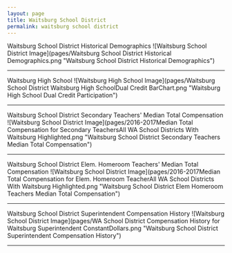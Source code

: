```yaml
---
layout: page
title: Waitsburg School District
permalink: waitsburg school district
---
```



Waitsburg School District Historical Demographics
![Waitsburg School District Image](pages/Waitsburg School District Historical Demographics.png "Waitsburg School District Historical Demographics")

___

Waitsburg High School
![Waitsburg High School Image](pages/Waitsburg School District Waitsburg High SchoolDual Credit BarChart.png "Waitsburg High School Dual Credit Participation")

___

Waitsburg School District Secondary Teachers' Median Total Compensation
![Waitsburg School District Image](pages/2016-2017Median Total Compensation for Secondary TeachersAll WA School Districts With Waitsburg Highlighted.png "Waitsburg School District Secondary Teachers Median Total Compensation")

___

Waitsburg School District Elem. Homeroom Teachers' Median Total Compensation
![Waitsburg School District Image](pages/2016-2017Median Total Compensation for Elem. Homeroom TeacherAll WA School Districts With Waitsburg Highlighted.png "Waitsburg School District Elem Homeroom Teachers Median Total Compensation")

___

Waitsburg School District Superintendent Compensation History
![Waitsburg School District Image](pages/WA School District Compensation History for Waitsburg Superintendent ConstantDollars.png "Waitsburg School District Superintendent Compensation History")

___

